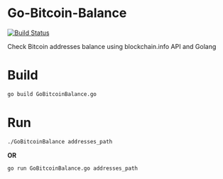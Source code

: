 # Go-Bitcoin-Balance 
[![Build Status](https://drone.io/github.com/Chiheb-Nexus/Go-Bitcoin-Balance/status.png)](https://drone.io/github.com/Chiheb-Nexus/Go-Bitcoin-Balance/latest)

Check Bitcoin addresses balance using blockchain.info API and Golang

# Build
```bash
go build GoBitcoinBalance.go
```
# Run
```bash
./GoBitcoinBalance addresses_path
```
**OR**

```bash
go run GoBitcoinBalance.go addresses_path
```


